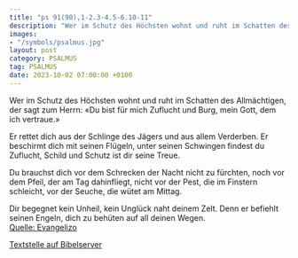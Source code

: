```yaml
---
title: "ps 91(90),1-2.3-4.5-6.10-11"
description: "Wer im Schutz des Höchsten wohnt und ruht im Schatten des Allmächtigen, der sagt zum Herrn: «Du bist für mich Zuflucht und Burg, mein Gott, dem ich vertraue.»  Er rettet dich aus der Schlinge des Jägers und aus allem Verderben. Er beschirmt dich mit seinen Flügeln, unter sein...."
images:
- "/symbols/psalmus.jpg"
layout: post
category: PSALMUS
tag: PSALMUS
date: 2023-10-02 07:00:00 +0100
---
```

Wer im Schutz des Höchsten wohnt
und ruht im Schatten des Allmächtigen,
der sagt zum Herrn: «Du bist für mich Zuflucht und Burg,
mein Gott, dem ich vertraue.»

Er rettet dich aus der Schlinge des Jägers
und aus allem Verderben.
Er beschirmt dich mit seinen Flügeln,
unter seinen Schwingen findest du Zuflucht,
Schild und Schutz ist dir seine Treue.<!--more-->

Du brauchst dich vor dem Schrecken der Nacht nicht zu fürchten,
noch vor dem Pfeil, der am Tag dahinfliegt,
nicht vor der Pest, die im Finstern schleicht,
vor der Seuche, die wütet am Mittag.

Dir begegnet kein Unheil,
kein Unglück naht deinem Zelt.
Denn er befiehlt seinen Engeln,
dich zu behüten auf all deinen Wegen.<br>
[Quelle: Evangelizo](https://evangeliumtagfuertag.org/DE/gospel)

[Textstelle auf Bibelserver](https://www.bibleserver.com/EU/ps91(90),1-2.3-4.5-6.10-11)
